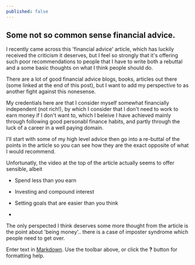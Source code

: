```yaml
---
published: false
---
```

## Some not so common sense financial advice.

I recently came across this 'financial advice' article, which has luckily received the criticism it deserves, but I feel so strongly that it's offering such poor recommendations to people that I have to write both a rebuttal and a some basic thoughts on what I think people should do.

There are a lot of good financial advice blogs, books, articles out there (some linked at the end of this post), but I want to add my perspective to as another fight against this nonesense.

My credentials here are that I consider myself somewhat financially independent (not rich!), by which I consider that I don't need to work to earn money if I don't want to, which I beleive I have achieved mainly through following good personabl finance habits, and partly through the luck of a career in a well paying domain.

I'll start with some of my high level advice then go into a re-buttal of the points in the article so you can see how they are the exact opposite of what I would recommend.

Unfortunatly, the video at the top of the article actually seems to offer sensible, albeit 
- Spend less than you earn

- Investing and compound interest

- Setting goals that are easier than you think

- 



The only perspected I think deserves some more thought from the article is the point about 'being money'.. there is a case of imposter syndrome which people need to get over.


Enter text in [Markdown](http://daringfireball.net/projects/markdown/). Use the toolbar above, or click the **?** button for formatting help.
